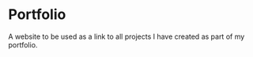# Portfolio

A website to be used as a link to all projects I have created as part of my portfolio.
